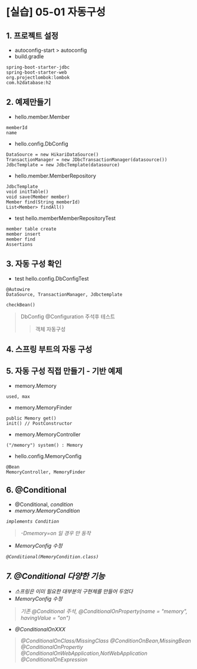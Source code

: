 # [실습] 05-01 자동구성
## 1. 프로젝트 설정
- autoconfig-start > autoconfig
- build.gradle
```
spring-boot-starter-jdbc
spring-boot-starter-web
org.projectlombok:lombok
com.h2database:h2
```

## 2. 예제만들기
- hello.member.Member
```
memberId
name
```

- hello.config.DbConfig
```
DataSource = new HikariDataSource()
TransactionManager = new JDbcTransactionManager(datasource())
JdbcTemplate = new JdbcTemplate(datasource)
```

- hello.member.MemberRepository
```
JdbcTemplate
void initTable()
void save(Member member)
Member find(String memberId)
List<Member> findAll()
```

- test hello.memberMemberRepositoryTest
```
member table create
member insert
member find
Assertions
```

## 3. 자동 구성 확인
- test hello.config.DbConfigTest
```
@Autowire
DataSource, TransactionManager, Jdbctemplate

checkBean()
```
> DbConfig @Configuration 주석후 테스트
>> 객체 자동구성

## 4. 스프링 부트의 자동 구성
## 5. 자동 구성 직접 만들기 - 기반 예제
- memory.Memory
```
used, max
```
- memory.MemoryFinder
```
public Memory get()
init() // PostConstructor
```
- memory.MemoryController
```
("/memory") system() : Memory
```

- hello.config.MemoryConfig
```
@Bean
MemoryController, MemoryFinder
```

## 6. @Conditional
- @Conditional, <I>condition
- memory.MemoryCondition 
```
implements Condition
```
> -Dmemory=on 일 경우 만 동작
- MemoryConfig 수정
```
@Conditional(MemoryCondition.class)
```

## 7. @Conditional 다양한 기능
- 스프링은 이미 필요한 대부분의 구현체를 만들어 두었다
- MemoryConfig 수정
> 기존 @Conditional 주석, @ConditionalOnProperty(name = "memory", havingValue = "on")
- @ConditionalOnXXX
> @ConditionalOnClass/MissingClass
> @ConditionOnBean,MissingBean
> @ConditionalOnPropertiy
> @ConditionalOnWebApplication,NotWebApplication
> @ConditionalOnExpression